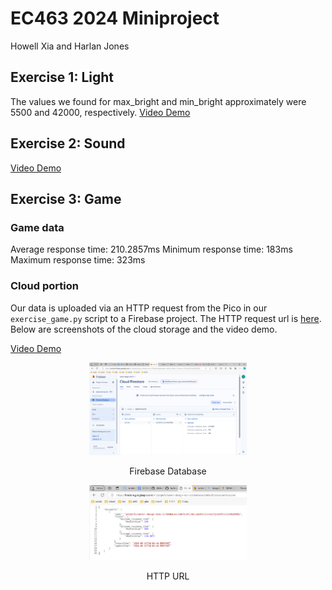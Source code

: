 # EC463 2024 Miniproject
Howell Xia and Harlan Jones

## Exercise 1: Light
The values we found for max_bright and min_bright approximately were 5500 and 42000, respectively.
[Video Demo](https://drive.google.com/file/d/1G7RjNuhqV7o-_nTj3MPTvbsbykFE_Rgq/view?usp=sharing)

## Exercise 2: Sound
[Video Demo](https://drive.google.com/file/d/1FgJfpBBsMMWhfO6oQWHQScWkZDpRiDvb/view?usp=sharing)

## Exercise 3: Game

### Game data
Average response time: 210.2857ms
Minimum response time: 183ms
Maximum response time: 323ms

### Cloud portion
Our data is uploaded via an HTTP request from the Pico in our `exercise_game.py` script to a Firebase project. The HTTP request url is [here](https://firestore.googleapis.com/v1/projects/senior-design-mini-2/databases/(default)/documents/scores). Below are screenshots of the cloud storage and the video demo.

[Video Demo](https://drive.google.com/file/d/151eSsiIQzSx8i5jm2InsPHCyGzA6QoPb/view?usp=sharing)

<p align="center">
<img src="./images/firebase_ss.png" width="50%">
</p>
<p align="center">
Firebase Database
</p>

<p align="center">
<img src="./images/http_ss.png" width="50%">
</p>
<p align="center">
HTTP URL
</p>

